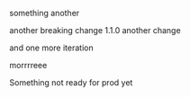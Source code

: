 something
another

another breaking change
1.1.0 another change


and one more iteration

morrrreee

Something not ready for prod yet
